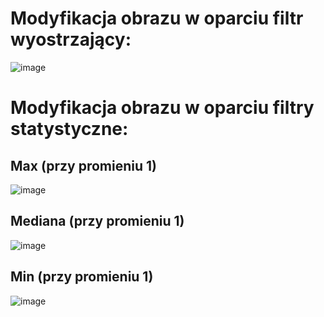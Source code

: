 # Modyfikacja obrazu w oparciu filtr wyostrzający:
![image](https://user-images.githubusercontent.com/38810840/117569687-27f0b900-b0c7-11eb-9f2e-6f2116ea6b66.png)


# Modyfikacja obrazu w oparciu filtry statystyczne:
## Max (przy promieniu 1)
![image](https://user-images.githubusercontent.com/38810840/117569793-b402e080-b0c7-11eb-8425-dfbbdd0ac175.png)
## Mediana (przy promieniu 1)
![image](https://user-images.githubusercontent.com/38810840/117569832-cc72fb00-b0c7-11eb-9938-4caf47d4837e.png)

## Min (przy promieniu 1)
![image](https://user-images.githubusercontent.com/38810840/117569866-ed3b5080-b0c7-11eb-93f2-e64c43bbe55e.png)
